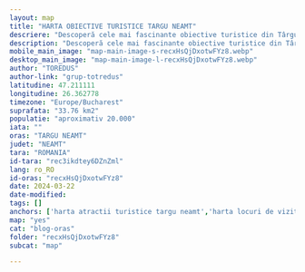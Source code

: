 ```yaml
---
layout: map
title: "HARTA OBIECTIVE TURISTICE TARGU NEAMT"
descriere: "Descoperă cele mai fascinante obiective turistice din Târgu Neamț cu ajutorul hărții noastre interactive! Planifică-ți vizita și explorează minunățiile istorice și naturale ale orașului."  
description: "Descoperă cele mai fascinante obiective turistice din Târgu Neamț cu ajutorul hărții noastre interactive! Planifică-ți vizita și explorează minunățiile istorice și naturale ale orașului." 
mobile_main_image: "map-main-image-s-recxHsQjDxotwFYz8.webp"
desktop_main_image: "map-main-image-l-recxHsQjDxotwFYz8.webp"
author: "TOREDUS"
author-link: "grup-totredus"
latitudine: 47.211111
longitudine: 26.362778
timezone: "Europe/Bucharest"
suprafata: "33.76 km2"
populatie: "aproximativ 20.000"
iata: ""
oras: "TARGU NEAMT"
judet: "NEAMT"
tara: "ROMANIA"
id-tara: "rec3ikdtey6DZnZml"
lang: ro_RO
id-oras: "recxHsQjDxotwFYz8"
date: 2024-03-22
date-modified: 
tags: []
anchors: ['harta atractii turistice targu neamt','harta locuri de vizitat in targu neamt','harta obiective turistice targu neamt']
map: "yes"
cat: "blog-oras"
folder: "recxHsQjDxotwFYz8"
subcat: "map"

---
```

